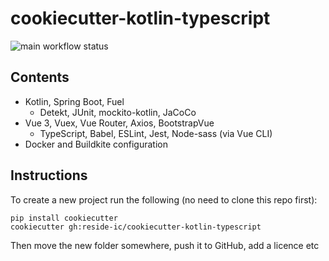 # cookiecutter-kotlin-typescript

![main workflow status](https://github.com/reside-ic/cookiecutter-kotlin-typescript/actions/workflows/main.yml/badge.svg)

## Contents

- Kotlin, Spring Boot, Fuel
    - Detekt, JUnit, mockito-kotlin, JaCoCo
- Vue 3, Vuex, Vue Router, Axios, BootstrapVue
    - TypeScript, Babel, ESLint, Jest, Node-sass (via Vue CLI)
- Docker and Buildkite configuration

## Instructions

To create a new project run the following (no need to clone this repo first):

```shell
pip install cookiecutter
cookiecutter gh:reside-ic/cookiecutter-kotlin-typescript
```

Then move the new folder somewhere, push it to GitHub, add a licence etc
